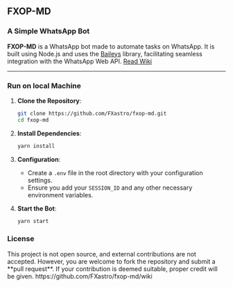 ## FXOP-MD

### A Simple WhatsApp Bot

**FXOP-MD** is a WhatsApp bot made to automate tasks on WhatsApp. It is built using Node.js and uses the [Baileys](https://github.com/adiwajshing/Baileys) library, facilitating seamless integration with the WhatsApp Web API. [Read Wiki](https://github.com/FXastro/fxop-md/wiki)

---

### Run on local Machine

1. **Clone the Repository**:

   ```bash
   git clone https://github.com/FXastro/fxop-md.git
   cd fxop-md
   ```

2. **Install Dependencies**:

   ```bash
   yarn install
   ```

3. **Configuration**:

   - Create a `.env` file in the root directory with your configuration settings.
   - Ensure you add your `SESSION_ID` and any other necessary environment variables.

4. **Start the Bot**:

   ```bash
   yarn start
   ```

### License

<p>This project is not open source, and external contributions are not accepted. However, you are welcome to fork the repository and submit a **pull request**. If your contribution is deemed suitable, proper credit will be given. 
https://github.com/FXastro/fxop-md/wiki</p>
